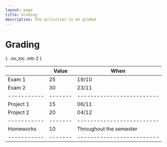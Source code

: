 ```yaml
---
layout: page
title: Grading
description: The activities to be graded
---
```


# Grading

{: .no_toc .mb-2 }

|           | Value | When                    |
|-----------|-------|-------------------------|
| Exam 1    | 25    | 19/10                   |
| Exam 2    | 30    | 23/11                   |
|-----------|-------|-------------------------|
| Project 1 | 15    | 06/11                   |
| Project 2 | 20    | 04/12                   |
|-----------|-------|-------------------------|
| Homeworks | 10    | Throughout the semester |
|-----------|-------|-------------------------|
